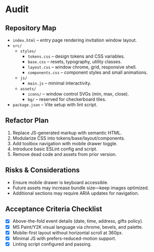 # Audit

## Repository Map
- `index.html` – entry page rendering invitation window layout.
- `src/`
  - `styles/`
    - `tokens.css` – design tokens and CSS variables.
    - `base.css` – resets, typography, utility classes.
    - `layout.css` – window chrome, grid, responsive shell.
    - `components.css` – component styles and small animations.
  - `js/`
    - `main.js` – minimal interactivity.
  - `assets/`
    - `icons/` – window control SVGs (min, max, close).
    - `bg/` – reserved for checkerboard tiles.
- `package.json` – Vite setup with lint script.

## Refactor Plan
1. Replace JS-generated markup with semantic HTML.
2. Modularize CSS into tokens/base/layout/components.
3. Add toolbox navigation with mobile drawer toggle.
4. Introduce basic ESLint config and script.
5. Remove dead code and assets from prior version.

## Risks & Considerations
- Ensure mobile drawer is keyboard accessible.
- Future assets may increase bundle size—keep images optimized.
- Additional sections may require ARIA updates for navigation.

## Acceptance Criteria Checklist
- [x] Above-the-fold event details (date, time, address, gifts policy).
- [x] MS Paint/Y2K visual language via chrome, bevels, and palette.
- [x] Mobile-first layout without horizontal scroll at 360px.
- [x] Minimal JS with prefers-reduced-motion support.
- [x] Linting script configured and passing.
